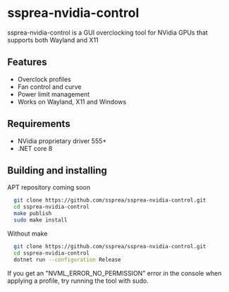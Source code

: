 
# ssprea-nvidia-control


ssprea-nvidia-control is a GUI overclocking tool for NVidia GPUs that supports both Wayland and X11


## Features

- Overclock profiles
- Fan control and curve
- Power limit management
- Works on Wayland, X11 and Windows


## Requirements

- NVidia proprietary driver 555+
- .NET core 8

## Building and installing

APT repository coming soon

```bash
  git clone https://github.com/ssprea/ssprea-nvidia-control.git
  cd ssprea-nvidia-control
  make publish
  sudo make install
```

Without make

```bash
  git clone https://github.com/ssprea/ssprea-nvidia-control.git
  cd ssprea-nvidia-control
  dotnet run --configuration Release
```

If you get an "NVML_ERROR_NO_PERMISSION" error in the console when applying a profile, try running the tool with sudo.
